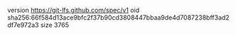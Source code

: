version https://git-lfs.github.com/spec/v1
oid sha256:66f584d13ace9bfc2f37b90cd3808447bbaa9de4d7087238bff3ad2df7e972a3
size 3765

